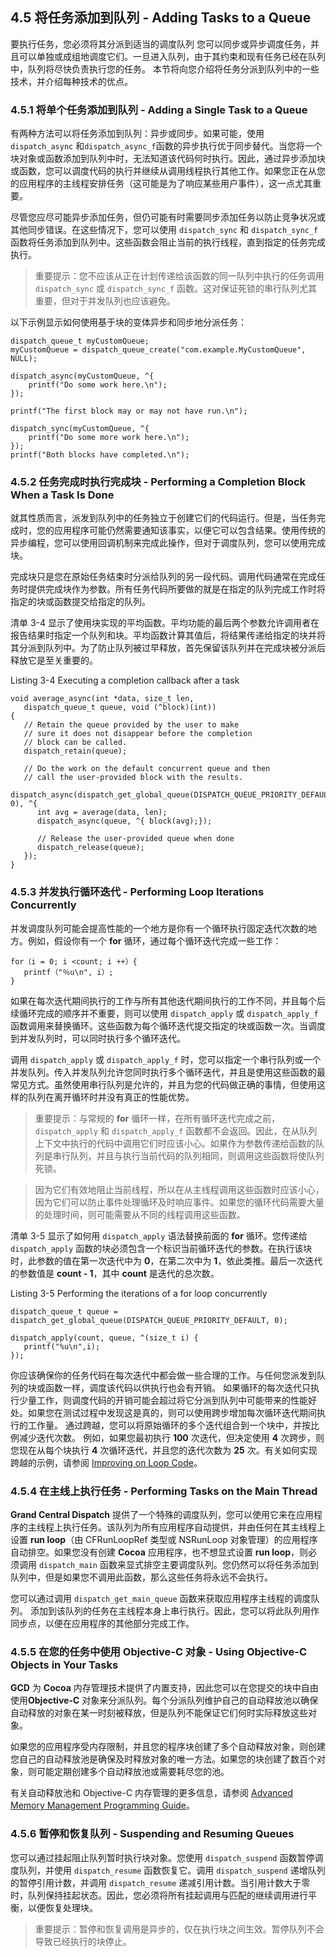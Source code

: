
## 4.5 将任务添加到队列 - Adding Tasks to a Queue
要执行任务，您必须将其分派到适当的调度队列 您可以同步或异步调度任务，并且可以单独或成组地调度它们。一旦进入队列，由于其约束和现有任务已经在队列中，队列将尽快负责执行您的任务。 本节将向您介绍将任务分派到队列中的一些技术，并介绍每种技术的优点。

### 4.5.1 将单个任务添加到队列 - Adding a Single Task to a Queue

有两种方法可以将任务添加到队列：异步或同步。如果可能，使用 `dispatch_async` 和`dispatch_async_f`函数的异步执行优于同步替代。当您将一个块对象或函数添加到队列中时，无法知道该代码何时执行。因此，通过异步添加块或函数，您可以调度代码的执行并继续从调用线程执行其他工作。如果您正在从您的应用程序的主线程安排任务（这可能是为了响应某些用户事件），这一点尤其重要。

尽管您应尽可能异步添加任务，但仍可能有时需要同步添加任务以防止竞争状况或其他同步错误。在这些情况下，您可以使用 `dispatch_sync` 和 `dispatch_sync_f` 函数将任务添加到队列中。这些函数会阻止当前的执行线程，直到指定的任务完成执行。

> 重要提示：您不应该从正在计划传递给该函数的同一队列中执行的任务调用 `dispatch_sync` 或 `dispatch_sync_f` 函数。这对保证死锁的串行队列尤其重要，但对于并发队列也应该避免。


以下示例显示如何使用基于块的变体异步和同步地分派任务：

```
dispatch_queue_t myCustomQueue;
myCustomQueue = dispatch_queue_create("com.example.MyCustomQueue", NULL);
 
dispatch_async(myCustomQueue, ^{
    printf("Do some work here.\n");
});
 
printf("The first block may or may not have run.\n");
 
dispatch_sync(myCustomQueue, ^{
    printf("Do some more work here.\n");
});
printf("Both blocks have completed.\n");
```

### 4.5.2 任务完成时执行完成块 - Performing a Completion Block When a Task Is Done

就其性质而言，派发到队列中的任务独立于创建它们的代码运行。但是，当任务完成时，您的应用程序可能仍然需要通知该事实，以便它可以包含结果。使用传统的异步编程，您可以使用回调机制来完成此操作，但对于调度队列，您可以使用完成块。

完成块只是您在原始任务结束时分派给队列的另一段代码。调用代码通常在完成任务时提供完成块作为参数。所有任务代码所要做的就是在指定的队列完成工作时将指定的块或函数提交给指定的队列。

清单 3-4 显示了使用块实现的平均函数。平均功能的最后两个参数允许调用者在报告结果时指定一个队列和块。平均函数计算其值后，将结果传递给指定的块并将其分派到队列中。为了防止队列被过早释放，首先保留该队列并在完成块被分派后释放它是至关重要的。

Listing 3-4  Executing a completion callback after a task

```
void average_async(int *data, size_t len,
   dispatch_queue_t queue, void (^block)(int))
{
   // Retain the queue provided by the user to make
   // sure it does not disappear before the completion
   // block can be called.
   dispatch_retain(queue);
 
   // Do the work on the default concurrent queue and then
   // call the user-provided block with the results.
   dispatch_async(dispatch_get_global_queue(DISPATCH_QUEUE_PRIORITY_DEFAULT, 0), ^{
      int avg = average(data, len);
      dispatch_async(queue, ^{ block(avg);});
 
      // Release the user-provided queue when done
      dispatch_release(queue);
   });
}

```

### 4.5.3 并发执行循环迭代 - Performing Loop Iterations Concurrently

并发调度队列可能会提高性能的一个地方是你有一个循环执行固定迭代次数的地方。例如，假设你有一个 **for** 循环，通过每个循环迭代完成一些工作：

```
for（i = 0; i <count; i ++）{
   printf（"％u\n", i）;
}
```

如果在每次迭代期间执行的工作与所有其他迭代期间执行的工作不同，并且每个后续循环完成的顺序并不重要，则可以使用 `dispatch_apply` 或 `dispatch_apply_f` 函数调用来替换循环。这些函数为每个循环迭代提交指定的块或函数一次。当调度到并发队列时，可以同时执行多个循环迭代。

调用 `dispatch_apply` 或 `dispatch_apply_f` 时，您可以指定一个串行队列或一个并发队列。传入并发队列允许您同时执行多个循环迭代，并且是使用这些函数的最常见方式。虽然使用串行队列是允许的，并且为您的代码做正确的事情，但使用这样的队列在离开循环时并没有真正的性能优势。

> 重要提示：与常规的 **for** 循环一样，在所有循环迭代完成之前，`dispatch_apply` 和 `dispatch_apply_f` 函数都不会返回。因此，在从队列上下文中执行的代码中调用它们时应该小心。如果作为参数传递给函数的队列是串行队列，并且与执行当前代码的队列相同，则调用这些函数将使队列死锁。

> 因为它们有效地阻止当前线程，所以在从主线程调用这些函数时应该小心，因为它们可以防止事件处理循环及时响应事件。如果您的循环代码需要大量的处理时间，则可能需要从不同的线程调用这些函数。

清单 3-5 显示了如何用 `dispatch_apply` 语法替换前面的 **for** 循环。您传递给`dispatch_apply` 函数的块必须包含一个标识当前循环迭代的参数。在执行该块时，此参数的值在第一次迭代中为 **0**，在第二次中为 **1**，依此类推。最后一次迭代的参数值是 **count - 1**，其中 **count** 是迭代的总次数。

Listing 3-5  Performing the iterations of a for loop concurrently

```
dispatch_queue_t queue = dispatch_get_global_queue(DISPATCH_QUEUE_PRIORITY_DEFAULT, 0);
 
dispatch_apply(count, queue, ^(size_t i) {
   printf("%u\n",i);
});
```

你应该确保你的任务代码在每次迭代中都会做一些合理的工作。与任何您派发到队列的块或函数一样，调度该代码以供执行也会有开销。 如果循环的每次迭代只执行少量工作，则调度代码的开销可能会超过将它分派到队列中可能带来的性能好处。如果您在测试过程中发现这是真的，则可以使用跨步增加每次循环迭代期间执行的工作量。 通过跨越，您可以将原始循环的多个迭代组合到一个块中，并按比例减少迭代次数。 例如，如果您最初执行 **100** 次迭代，但决定使用 **4** 次跨步，则您现在从每个块执行 **4** 次循环迭代，并且您的迭代次数为 **25** 次。有关如何实现跨越的示例，请参阅 [Improving on Loop Code](https://developer.apple.com/library/content/documentation/General/Conceptual/ConcurrencyProgrammingGuide/ThreadMigration/ThreadMigration.html#//apple_ref/doc/uid/TP40008091-CH105-SW2)。


### 4.5.4 在主线上执行任务 - Performing Tasks on the Main Thread
**Grand Central Dispatch** 提供了一个特殊的调度队列，您可以使用它来在应用程序的主线程上执行任务。该队列为所有应用程序自动提供，并由任何在其主线程上设置 **run loop**（由 CFRunLoopRef 类型或 NSRunLoop 对象管理）的应用程序自动排空。如果您没有创建 **Cocoa** 应用程序，也不想显式设置 **run loop**，则必须调用 `dispatch_main` 函数来显式排空主要调度队列。您仍然可以将任务添加到队列中，但是如果您不调用此函数，那么这些任务将永远不会执行。

您可以通过调用 `dispatch_get_main_queue` 函数来获取应用程序主线程的调度队列。 添加到该队列的任务在主线程本身上串行执行。因此，您可以将此队列用作同步点，以便在应用程序的其他部分完成工作。


### 4.5.5 在您的任务中使用 Objective-C 对象 - Using Objective-C Objects in Your Tasks

**GCD** 为 **Cocoa** 内存管理技术提供了内置支持，因此您可以在您提交的块中自由使用**Objective-C** 对象来分派队列。每个分派队列维护自己的自动释放池以确保自动释放的对象在某一时刻被释放，但是队列不能保证它们何时实际释放这些对象。

如果您的应用程序受内存限制，并且您的程序块创建了多个自动释放对象，则创建您自己的自动释放池是确保及时释放对象的唯一方法。如果您的块创建了数百个对象，则可能定期创建多个自动释放池或需要耗尽您的池。

有关自动释放池和 Objective-C 内存管理的更多信息，请参阅 [Advanced Memory Management Programming Guide](https://developer.apple.com/library/content/documentation/Cocoa/Conceptual/MemoryMgmt/Articles/MemoryMgmt.html#//apple_ref/doc/uid/10000011i)。

### 4.5.6 暂停和恢复队列 - Suspending and Resuming Queues

您可以通过挂起阻止队列暂时执行块对象。您使用 `dispatch_suspend` 函数暂停调度队列，并使用 `dispatch_resume` 函数恢复它。调用 `dispatch_suspend` 递增队列的暂停引用计数，并调用 `dispatch_resume` 递减引用计数。当引用计数大于零时，队列保持挂起状态。因此，您必须将所有挂起调用与匹配的继续调用进行平衡，以便恢复处理块。

> 重要提示：暂停和恢复调用是异步的，仅在执行块之间生效。暂停队列不会导致已经执行的块停止。